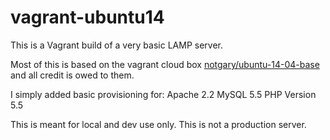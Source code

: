 vagrant-ubuntu14
================

This is a Vagrant build of a very basic LAMP server.

Most of this is based on the vagrant cloud box [notgary/ubuntu-14-04-base](https://vagrantcloud.com/notgary/boxes/ubuntu-14-04-base) and all credit is owed to them. 

I simply added basic provisioning for: 
Apache 2.2
MySQL 5.5
PHP Version 5.5

This is meant for local and dev use only. This is not a production server. 


